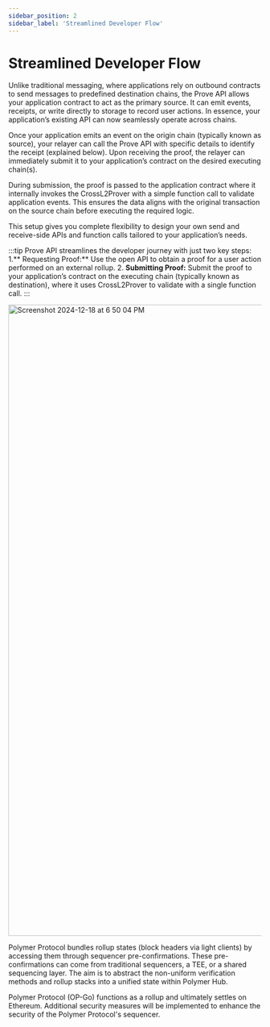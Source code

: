 ```yaml
---
sidebar_position: 2
sidebar_label: 'Streamlined Developer Flow'
---
```


# Streamlined Developer Flow
Unlike traditional messaging, where applications rely on outbound contracts to send messages to predefined destination chains, the Prove API allows your application contract to act as the primary source. It can emit events, receipts, or write directly to storage to record user actions. In essence, your application’s existing API can now seamlessly operate across chains.

Once your application emits an event on the origin chain (typically known as source), your relayer can call the Prove API with specific details to identify the receipt (explained below). Upon receiving the proof, the relayer can immediately submit it to your application’s contract on the desired executing chain(s).

During submission, the proof is passed to the application contract where it internally invokes the CrossL2Prover with a simple function call to validate application events. This ensures the data aligns with the original transaction on the source chain before executing the required logic.

This setup gives you complete flexibility to design your own send and receive-side APIs and function calls tailored to your application’s needs.

:::tip Prove API streamlines the developer journey with just two key steps:
1.** Requesting Proof:** Use the open API to obtain a proof for a user action performed on an external rollup.
2. **Submitting Proof:** Submit the proof to your application’s contract on the executing chain (typically known as destination), where it uses CrossL2Prover to validate with a single function call.
:::

<img width="1253" alt="Screenshot 2024-12-18 at 6 50 04 PM" src="https://github.com/user-attachments/assets/1f1d2a81-0996-4224-a578-8845e4eed139" />

Polymer Protocol bundles rollup states (block headers via light clients) by accessing them through sequencer pre-confirmations. These pre-confirmations can come from traditional sequencers, a TEE, or a shared sequencing layer. The aim is to abstract the non-uniform verification methods and rollup stacks into a unified state within Polymer Hub. 

Polymer Protocol (OP-Go) functions as a rollup and ultimately settles on Ethereum. Additional security measures will be implemented to enhance the security of the Polymer Protocol's sequencer.
